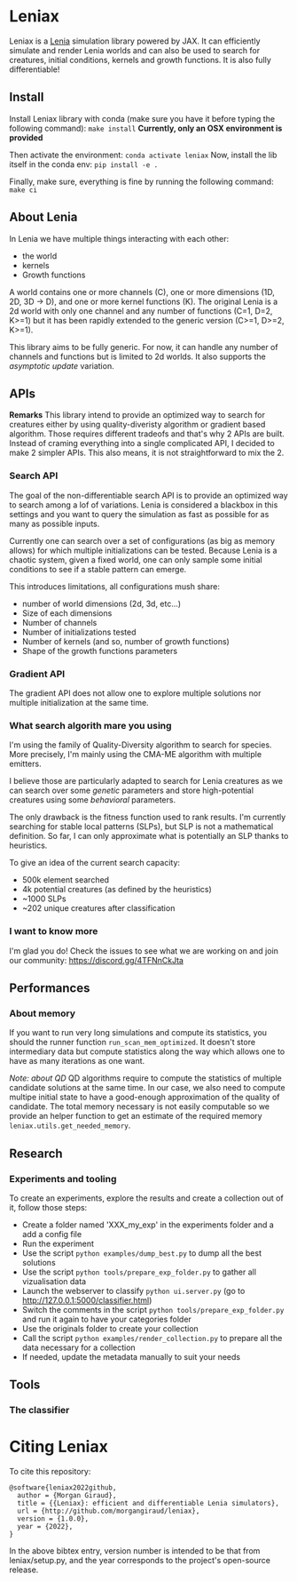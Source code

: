 # Leniax
Leniax is a [Lenia](https://chakazul.github.io/lenia.html) simulation library powered by JAX.
It can efficiently simulate and render Lenia worlds and can also be used to search for creatures, initial conditions, kernels and growth functions.
It is also fully differentiable!

## Install
Install Leniax library with conda (make sure you have it before typing the following command): `make install`
**Currently, only an OSX environment is provided**

Then activate the environment: `conda activate leniax`
Now, install the lib itself in the conda env: `pip install -e .`

Finally, make sure, everything is fine by running the following command: `make ci`

## About Lenia
In Lenia we have multiple things interacting with each other:
- the world
- kernels
- Growth functions

A world contains one or more channels (C), one or more dimensions (1D, 2D, 3D -> D), and one or more kernel functions (K). The original Lenia is a 2d world with only one channel and any number of functions (C=1, D=2, K>=1)  but it has been rapidly extended to the generic version (C>=1, D>=2, K>=1).

This library aims to be fully generic. For now, it can handle any number of channels and functions but is limited to 2d worlds. It also supports the *asymptotic update* variation.

## APIs

**Remarks**
This library intend to provide an optimized way to search for creatures either by using quality-diveristy algorithm or gradient based algorithm.
Those requires different tradeofs and that's why 2 APIs are built. Instead of craming everything into a single complicated API, I decided to make 2 simpler APIs. 
This also means, it is not straightforward to mix the 2.

### Search API
The goal of the non-differentiable search API is to provide an optimized way to search among a lof of variations.
Lenia is considered a blackbox in this settings and you want to query the simulation as fast as possible for as many as possible inputs.

Currently one can search over a set of configurations (as big as memory allows) for which multiple initializations can be tested. Because Lenia is a chaotic system, given a fixed world, one can only sample some initial conditions to see if a stable pattern can emerge.

This introduces limitations, all configurations mush share:
- number of world dimensions (2d, 3d, etc...)
- Size of each dimensions
- Number of channels
- Number of initializations tested
- Number of kernels (and so, number of growth functions)
- Shape of the growth functions parameters

### Gradient API
The gradient API does not allow one to explore multiple solutions nor multiple initialization at the same time.

### What search algorith mare you using
I'm using the family of Quality-Diversity algorithm to search for species. More precisely, I'm mainly using the CMA-ME algorithm with multiple emitters.

I believe those are particularly adapted to search for Lenia creatures as we can search over some *genetic* parameters and store high-potential creatures using some *behavioral* parameters.

The only drawback is the fitness function used to rank results. I'm currently searching for stable local patterns (SLPs), but SLP is not a mathematical definition. So far, I can only approximate what is potentially an SLP thanks to heuristics.

To give an idea of the current search capacity:
- 500k element searched
- 4k potential creatures (as defined by the heuristics)
- ~1000 SLPs
- ~202 unique creatures after classification

### I want to know more
I'm glad you do! Check the issues to see what we are working on and join our community: https://discord.gg/4TFNnCkJta


## Performances
### About memory
If you want to run very long simulations and compute its statistics, you should the runner function `run_scan_mem_optimized`. It doesn't store intermediary data but compute statistics along the way which allows one to have as many iterations as one want.

*Note: about QD*
QD algorithms require to compute the statistics of multiple candidate solutions at the same time. In our case, we also need to compute multipe initial state to have a good-enough approximation of the quality of candidate.
The total memory necessary is not easily computable so we provide an helper function to get an estimate of the required memory `leniax.utils.get_needed_memory`. 


## Research

### Experiments and tooling
To create an experiments, explore the results and create a collection out of it, follow those steps:
- Create a folder named 'XXX_my_exp' in the experiments folder and a add a config file
- Run the experiment
- Use the script `python examples/dump_best.py` to dump all the best solutions
- Use the script `python tools/prepare_exp_folder.py` to gather all vizualisation data
- Launch the webserver to classify `python ui.server.py` (go to http://127.0.0.1:5000/classifier.html)
- Switch the comments in the script `python tools/prepare_exp_folder.py` and run it again to have your categories folder
- Use the originals folder to create your collection
- Call the script `python examples/render_collection.py` to prepare all the data necessary for a collection
- If needed, update the metadata manually to suit your needs

## Tools
### The classifier


# Citing Leniax
To cite this repository:
```
@software{leniax2022github,
  author = {Morgan Giraud},
  title = {{Leniax}: efficient and differentiable Lenia simulators},
  url = {http://github.com/morgangiraud/leniax},
  version = {1.0.0},
  year = {2022},
}
```

In the above bibtex entry, version number is intended to be that from leniax/setup.py, and the year corresponds to the project's open-source release.
